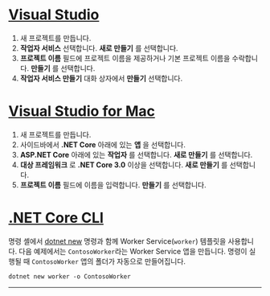 # <a name="visual-studio"></a>[Visual Studio](#tab/visual-studio)

1. 새 프로젝트를 만듭니다.
1. **작업자 서비스** 선택합니다. **새로 만들기** 를 선택합니다.
1. **프로젝트 이름** 필드에 프로젝트 이름을 제공하거나 기본 프로젝트 이름을 수락합니다. **만들기** 를 선택합니다.
1. **작업자 서비스 만들기** 대화 상자에서 **만들기** 선택합니다.

# <a name="visual-studio-for-mac"></a>[Visual Studio for Mac](#tab/visual-studio-mac)

1. 새 프로젝트를 만듭니다.
1. 사이드바에서 **.NET Core** 아래에 있는 **앱** 을 선택합니다.
1. **ASP.NET Core** 아래에 있는 **작업자** 를 선택합니다. **새로 만들기** 를 선택합니다.
1. **대상 프레임워크** 로 **.NET Core 3.0** 이상을 선택합니다. **새로 만들기** 를 선택합니다.
1. **프로젝트 이름** 필드에 이름을 입력합니다. **만들기** 를 선택합니다.

# <a name="net-core-cli"></a>[.NET Core CLI](#tab/netcore-cli)

명령 셸에서 [dotnet new](/dotnet/core/tools/dotnet-new) 명령과 함께 Worker Service(`worker`) 템플릿을 사용합니다. 다음 예제에서는 `ContosoWorker`라는 Worker Service 앱을 만듭니다. 명령이 실행될 때 `ContosoWorker` 앱의 폴더가 자동으로 만들어집니다.

```dotnetcli
dotnet new worker -o ContosoWorker
```

---
